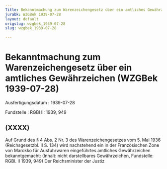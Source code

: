 ```yaml
---
Title: Bekanntmachung zum Warenzeichengesetz über ein amtliches Gewährzeichen
jurabk: WZGBek 1939-07-28
layout: default
origslug: wzgbek_1939-07-28
slug: wzgbek_1939-07-28

---
```


# Bekanntmachung zum Warenzeichengesetz über ein amtliches Gewährzeichen (WZGBek 1939-07-28)

Ausfertigungsdatum
:   1939-07-28

Fundstelle
:   RGBl II: 1939, 949

## (XXXX)

Auf Grund des § 4 Abs. 2 Nr. 3 des Warenzeichengesetzes vom 5. Mai
1936 (Reichsgesetzbl. II S. 134) wird nachstehend ein in der
Französischen Zone von Marokko für Ausfuhrwaren eingeführtes amtliches
Gewährzeichen bekanntgemacht:
(Inhalt: nicht darstellbares Gewährzeichen,
Fundstelle: RGBl. II 1939, 949)
Der Reichsminister der Justiz

